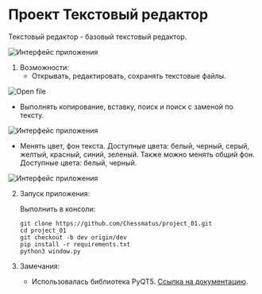 # Проект Текстовый редактор

Текстовый редактор - базовый текстовый редактор.

![Интерфейс приложения](https://github.com/Chessmatus/project_01/blob/dev/screenshot.png)  

1. Возможности:
   * Открывать, редактировать, сохранять текстовые файлы.
   
![Open file](https://github.com/Chessmatus/project_01/blob/dev/screenshot_1.png) 

   * Выполнять копирование, вставку, поиск и поиск с заменой по тексту.
   
![Интерфейс приложения](https://github.com/Chessmatus/project_01/blob/dev/screenshot_2.png) 

   * Менять цвет, фон текста. Доступные цвета: белый, черный, серый, желтый, красный, синий, зеленый. Также можно менять общий фон. Доступные цвета: белый, черный.

![Интерфейс приложения](https://github.com/Chessmatus/project_01/blob/dev/screenshot_3.png) 

2. Запуск приложения:

   Выполнить в консоли:
   
   ```
   git clone https://github.com/Chessmatus/project_01.git 
   cd project_01
   git checkout -b dev origin/dev
   pip install -r requirements.txt
   python3 window.py
   
3. Замечания:
   * Использовалась библиотека PyQT5. [Ссылка на документацию](https://doc.qt.io/qtforpython/).
